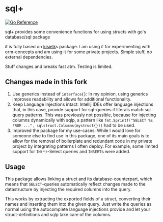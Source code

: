 # sql+

[![Go Reference](https://pkg.go.dev/badge/github.com/ByteSizedMarius/sqlp.svg)](https://pkg.go.dev/github.com/ByteSizedMarius/sqlp)

sql+ provides some convenience functions for using structs with go's database/sql package

it is fully based on [kisielk](https://github.com/kisielk)s package. I am using it for experimenting with orm-concepts and am using it for some
private projects. Simple stuff, no external dependencies.

Stuff changes and breaks fast atm. Testing is limited.

## Changes made in this fork

1. Use generics instead of `interface{}`: In my opinion, using generics improves readability and allows for additional functionality.
2. Keep Language Injections intact: Intellij IDEs offer language injections that, in this case, provide support for sql-queries if literals match sql
   query patterns. This was previously not possible, because for injecting columns dynamically with sqlp, a pattern
   like `fmt.Sprintf("SELECT %s FROM ...", sqlstruct.Columns(mystruct{}))` had to be used.
3. Improved the package for my use-cases: While I would love for someone else to find use in this package, one of its main goals is to allow for the
   removal of boilerplate and redundant code in my private project by integrating patterns I often deploy. For example, some limited support
   for `IN(*)`-Select queries and `INSERT`s were added.

## Usage

This package allows linking a struct and its database-counterpart, which means that `SELECT`-queries automatically reflect changes made to the
datastructure by injecting the required columns into the query.

This works by extracting the exported fields of a struct, converting their names and inserting them into the given query. Just write the queries as
normal using the autocomplete language injections provide and let your struct-definitions and sqlp take care of the columns.
